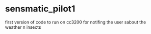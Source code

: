 # sensmatic_pilot1
first version of code to run on cc3200 for notifing the user sabout the weather n insects 
